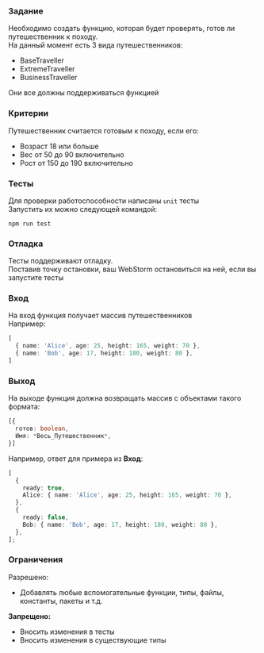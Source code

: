 ### Задание
Необходимо создать функцию, которая будет проверять, готов ли путешественник к походу.  
На данный момент есть 3 вида путешественников:
* BaseTraveller
* ExtremeTraveller
* BusinessTraveller

Они все должны поддерживаться функцией

### Критерии
Путешественник считается готовым к походу, если его:
* Возраст 18 или больше
* Вес от 50 до 90 включительно
* Рост от 150 до 190 включительно

### Тесты
Для проверки работоспособности написаны `unit` тесты  
Запустить их можно следующей командой:
```shell
npm run test
```

### Отладка
Тесты поддерживают отладку.  
Поставив точку остановки, ваш WebStorm остановиться на ней, если вы запустите тесты

### Вход
На вход функция получает массив путешественников  
Например:
```typescript
[
  { name: 'Alice', age: 25, height: 165, weight: 70 },
  { name: 'Bob', age: 17, height: 180, weight: 80 },
]
```

### Выход
На выходе функция должна возвращать массив с объектами такого формата:
```typescript
[{
  готов: boolean,
  Имя: *Весь_Путешественник*,
}]
```
Например, ответ для примера из **Вход**:
```typescript
[
  {
    ready: true,
    Alice: { name: 'Alice', age: 25, height: 165, weight: 70 },
  },
  {
    ready: false,
    Bob: { name: 'Bob', age: 17, height: 180, weight: 80 },
  },
];
```

### Ограничения
Разрешено:
* Добавлять любые вспомогательные функции, типы, файлы, константы, пакеты и т.д.

**Запрещено:**
* Вносить изменения в тесты
* Вносить изменения в существующие типы
